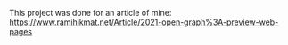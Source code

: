 This project was done for an article of mine:
https://www.ramihikmat.net/Article/2021-open-graph%3A-preview-web-pages
